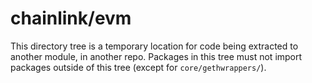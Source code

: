 # chainlink/evm

This directory tree is a temporary location for code being extracted to another module, in another repo.
Packages in this tree must not import packages outside of this tree (except for `core/gethwrappers/`).

